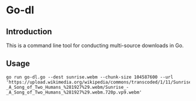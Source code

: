 # Go-dl
## Introduction
This is a command line tool for conducting multi-source downloads in Go.

## Usage
```
go run go-dl.go --dest sunrise.webm --chunk-size 104587600 --url 'https://upload.wikimedia.org/wikipedia/commons/transcoded/1/11/Sunrise_-_A_Song_of_Two_Humans_%281927%29.webm/Sunrise_-_A_Song_of_Two_Humans_%281927%29.webm.720p.vp9.webm'
```
